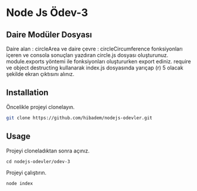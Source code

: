 # Node Js Ödev-3
## Daire Modüler Dosyası
Daire alan : circleArea ve daire çevre : circleCircumference fonksiyonları içeren ve consola sonuçları yazdıran circle.js dosyası oluşturunuz.
module.exports yöntemi ile fonksiyonları oluştururken export ediniz.
require ve object destructing kullanarak index.js dosyasında yarıçap (r) 5 olacak şekilde ekran çıktısını alınız.
## Installation

Öncelikle projeyi clonelayın.
```bash
git clone https://github.com/hibadem/nodejs-odevler.git
```

## Usage

Projeyi cloneladıktan sonra açınız.

```linux
cd nodejs-odevler/odev-3
```

Projeyi çalıştırın.

```linux
node index 
```
